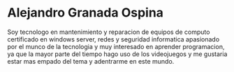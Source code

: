 # Alejandro Granada Ospina
Soy tecnologo en mantenimiento y reparacion de equipos de computo certificado en windows server, redes y seguridad informatica apasionado por el munco de la tecnologia y muy interesado en aprender programacion, ya que la mayor parte del tiempo hago uso de los videojuegos y me gustaria estar mas empado del tema y adentrarme en este mundo.